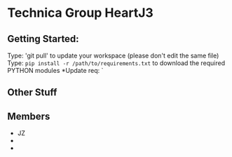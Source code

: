# Technica Group HeartJ3

## Getting Started:
Type: 'git pull' to update your workspace (please don't edit the same file)
Type: `pip install -r /path/to/requirements.txt` to download the required PYTHON modules
*Update req: `

## Other Stuff

## Members
 - JZ
 - 
 - 